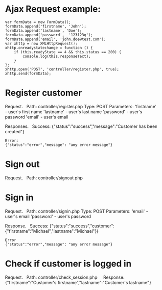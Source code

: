 # Ajax Request example:
```
var formData = new FormData();
formData.append('firstname', 'John');
formData.append('lastname', 'Doe');
formData.append('password',  '123123q');
formData.append('email', 'john.doe@test.com');
var xhttp = new XMLHttpRequest();
xhttp.onreadystatechange = function () {
    if (this.readyState == 4 && this.status == 200) {
        console.log(this.responseText);
    }
};
xhttp.open('POST', 'controller/register.php', true);
xhttp.send(formData);
```

# Register customer
Request.
    Path: controller/register.php
    Type: POST
    Parameters:
        'firstname' - user's first name
        'lastname' - user's last name
        'password' - user's password
        'email' - user's email

Responses.
    Success:
    {"status":"success","message":"Customer has been created"}

    Error:
    {"status":"error","message": "any error message"}

# Sign out
Request.
    Path: controller/signout.php

# Sign in
Request.
    Path: controller/signin.php
    Type: POST
    Parameters:
        'email' - user's email
        'password' - user's password

Response.
    Success:
    {"status":"success","customer":{"firstname":"Michael","lastname":"Michael"}}

    Error
    {"status":"error","message": "any error message"}

# Check if customer is logged in
Request.
    Path: controller/check_session.php
    
Response.
    {"firstname":"Customer's firstname","lastname":"Customer's lastname"}
